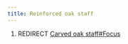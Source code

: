```yaml
---
title: Reinforced oak staff
---
```


1.  REDIRECT [Carved oak staff#Focus](Carved_oak_staff#Focus "wikilink")